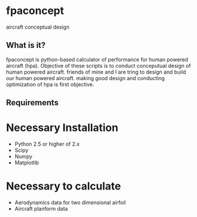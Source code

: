 fpaconcept
==========

aircraft conceptual design 

What is it?
-----------

fpaconcept is python-based calculator of performance  for human powered aircraft (hpa).
Objective of these scripts is to conduct conceputual design of human powered aircraft. friends of mine and I are tring to design and build our human powered aircraft. making good design and conducting optimization of hpa is first objective.


Requirements
------------
# Necessary Installation
* Python 2.5 or higher of 2.x
* Scipy
* Numpy
* Matplotlib

# Necessary to calculate
* Aerodynamics data for two dimensional airfoil
* Aircraft planform data
